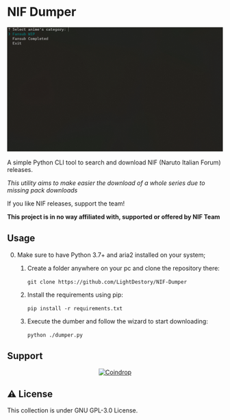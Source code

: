 # NIF Dumper

<p align="center"><img src="./preview.gif" alt="Preview" width=600px/></p>

A simple Python CLI tool to search and download NIF (Naruto Italian Forum) releases.

_This utility aims to make easier the download of a whole series due to missing pack downloads_

If you like NIF releases, support the team!

__This project is in no way affiliated with, supported or offered by NIF Team__


## Usage

0) Make sure to have Python 3.7+ and aria2 installed on your system;
   1) Create a folder anywhere on your pc and clone the repository there:

      `git clone https://github.com/LightDestory/NIF-Dumper`

   2) Install the requirements using pip:

      `pip install -r requirements.txt`

   3) Execute the dumber and follow the wizard to start downloading:

      `python ./dumper.py`

## Support

<p align="center">
    <a href="https://coindrop.to/lightdestory" target="__blank"><img alt="Coindrop" title="Support me with a donation!"
            src="https://img.shields.io/badge/-Support me with coindrop.to-yellowgreen?style=for-the-badge&logo=paypal&logoColor=white" /></a>
</p>

## :warning: License

This collection is under GNU GPL-3.0 License.